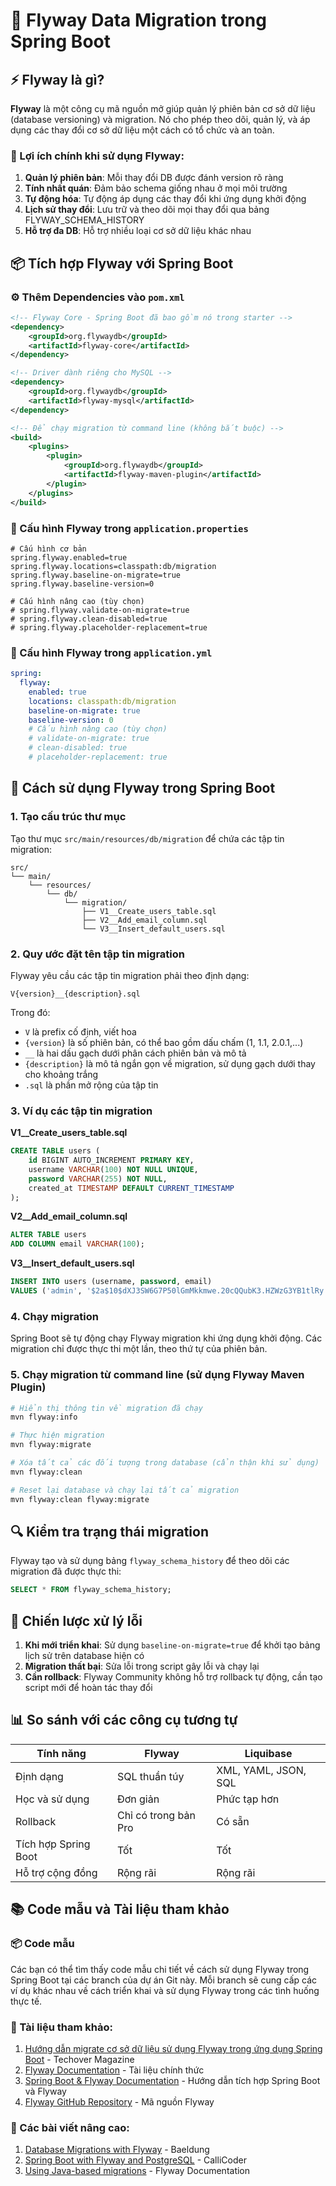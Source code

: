# 🚀 Flyway Data Migration trong Spring Boot

## ⚡ Flyway là gì?

**Flyway** là một công cụ mã nguồn mở giúp quản lý phiên bản cơ sở dữ liệu (database versioning) và migration. Nó cho phép theo dõi, quản lý, và áp dụng các thay đổi cơ sở dữ liệu một cách có tổ chức và an toàn.

### 🔑 Lợi ích chính khi sử dụng Flyway:

1. **Quản lý phiên bản**: Mỗi thay đổi DB được đánh version rõ ràng
2. **Tính nhất quán**: Đảm bảo schema giống nhau ở mọi môi trường
3. **Tự động hóa**: Tự động áp dụng các thay đổi khi ứng dụng khởi động
4. **Lịch sử thay đổi**: Lưu trữ và theo dõi mọi thay đổi qua bảng FLYWAY_SCHEMA_HISTORY
5. **Hỗ trợ đa DB**: Hỗ trợ nhiều loại cơ sở dữ liệu khác nhau

## 📦 Tích hợp Flyway với Spring Boot

### ⚙️ Thêm Dependencies vào `pom.xml`

```xml
<!-- Flyway Core - Spring Boot đã bao gồm nó trong starter -->
<dependency>
    <groupId>org.flywaydb</groupId>
    <artifactId>flyway-core</artifactId>
</dependency>

<!-- Driver dành riêng cho MySQL -->
<dependency>
    <groupId>org.flywaydb</groupId>
    <artifactId>flyway-mysql</artifactId>
</dependency>

<!-- Để chạy migration từ command line (không bắt buộc) -->
<build>
    <plugins>
        <plugin>
            <groupId>org.flywaydb</groupId>
            <artifactId>flyway-maven-plugin</artifactId>
        </plugin>
    </plugins>
</build>
```

### 🔧 Cấu hình Flyway trong `application.properties`

```properties
# Cấu hình cơ bản
spring.flyway.enabled=true
spring.flyway.locations=classpath:db/migration
spring.flyway.baseline-on-migrate=true
spring.flyway.baseline-version=0

# Cấu hình nâng cao (tùy chọn)
# spring.flyway.validate-on-migrate=true
# spring.flyway.clean-disabled=true
# spring.flyway.placeholder-replacement=true
```

### 🔧 Cấu hình Flyway trong `application.yml`

```yaml
spring:
  flyway:
    enabled: true
    locations: classpath:db/migration
    baseline-on-migrate: true
    baseline-version: 0
    # Cấu hình nâng cao (tùy chọn)
    # validate-on-migrate: true
    # clean-disabled: true
    # placeholder-replacement: true
```

## 📝 Cách sử dụng Flyway trong Spring Boot

### 1. Tạo cấu trúc thư mục

Tạo thư mục `src/main/resources/db/migration` để chứa các tập tin migration:

```
src/
└── main/
    └── resources/
        └── db/
            └── migration/
                ├── V1__Create_users_table.sql
                ├── V2__Add_email_column.sql
                └── V3__Insert_default_users.sql
```

### 2. Quy ước đặt tên tập tin migration

Flyway yêu cầu các tập tin migration phải theo định dạng:

```
V{version}__{description}.sql
```

Trong đó:
- `V` là prefix cố định, viết hoa
- `{version}` là số phiên bản, có thể bao gồm dấu chấm (1, 1.1, 2.0.1,...)
- `__` là hai dấu gạch dưới phân cách phiên bản và mô tả
- `{description}` là mô tả ngắn gọn về migration, sử dụng gạch dưới thay cho khoảng trắng
- `.sql` là phần mở rộng của tập tin

### 3. Ví dụ các tập tin migration

**V1__Create_users_table.sql**
```sql
CREATE TABLE users (
    id BIGINT AUTO_INCREMENT PRIMARY KEY,
    username VARCHAR(100) NOT NULL UNIQUE,
    password VARCHAR(255) NOT NULL,
    created_at TIMESTAMP DEFAULT CURRENT_TIMESTAMP
);
```

**V2__Add_email_column.sql**
```sql
ALTER TABLE users
ADD COLUMN email VARCHAR(100);
```

**V3__Insert_default_users.sql**
```sql
INSERT INTO users (username, password, email)
VALUES ('admin', '$2a$10$dXJ3SW6G7P50lGmMkkmwe.20cQQubK3.HZWzG3YB1tlRy.fqvM/BG', 'admin@example.com');
```

### 4. Chạy migration

Spring Boot sẽ tự động chạy Flyway migration khi ứng dụng khởi động. Các migration chỉ được thực thi một lần, theo thứ tự của phiên bản.

### 5. Chạy migration từ command line (sử dụng Flyway Maven Plugin)

```bash
# Hiển thị thông tin về migration đã chạy
mvn flyway:info

# Thực hiện migration
mvn flyway:migrate

# Xóa tất cả các đối tượng trong database (cẩn thận khi sử dụng)
mvn flyway:clean

# Reset lại database và chạy lại tất cả migration
mvn flyway:clean flyway:migrate
```

## 🔍 Kiểm tra trạng thái migration

Flyway tạo và sử dụng bảng `flyway_schema_history` để theo dõi các migration đã được thực thi:

```sql
SELECT * FROM flyway_schema_history;
```

## 🔄 Chiến lược xử lý lỗi

1. **Khi mới triển khai**: Sử dụng `baseline-on-migrate=true` để khởi tạo bảng lịch sử trên database hiện có
2. **Migration thất bại**: Sửa lỗi trong script gây lỗi và chạy lại
3. **Cần rollback**: Flyway Community không hỗ trợ rollback tự động, cần tạo script mới để hoàn tác thay đổi

## 📊 So sánh với các công cụ tương tự

| Tính năng | Flyway | Liquibase |
|-----------|---------|-----------|
| Định dạng | SQL thuần túy | XML, YAML, JSON, SQL |
| Học và sử dụng | Đơn giản | Phức tạp hơn |
| Rollback | Chỉ có trong bản Pro | Có sẵn |
| Tích hợp Spring Boot | Tốt | Tốt |
| Hỗ trợ cộng đồng | Rộng rãi | Rộng rãi |

## 📚 Code mẫu và Tài liệu tham khảo

### 📦 Code mẫu

Các bạn có thể tìm thấy code mẫu chi tiết về cách sử dụng Flyway trong Spring Boot tại các branch của dự án Git này. Mỗi branch sẽ cung cấp các ví dụ khác nhau về cách triển khai và sử dụng Flyway trong các tình huống thực tế.

### 📖 Tài liệu tham khảo:

1. [Hướng dẫn migrate cơ sở dữ liệu sử dụng Flyway trong ứng dụng Spring Boot](https://magz.techover.io/2023/01/30/huong-dan-migrate-co-so-du-lieu-su-dung-flyway-trong-ung-dung-spring-boot/) - Techover Magazine
2. [Flyway Documentation](https://flywaydb.org/documentation/) - Tài liệu chính thức
3. [Spring Boot & Flyway Documentation](https://docs.spring.io/spring-boot/docs/current/reference/html/howto.html#howto.data-initialization.migration-tool.flyway) - Hướng dẫn tích hợp Spring Boot và Flyway
4. [Flyway GitHub Repository](https://github.com/flyway/flyway) - Mã nguồn Flyway

### 🌟 Các bài viết nâng cao:

1. [Database Migrations with Flyway](https://www.baeldung.com/database-migrations-with-flyway) - Baeldung
2. [Spring Boot with Flyway and PostgreSQL](https://www.callicoder.com/spring-boot-flyway-database-migration-example/) - CalliCoder
3. [Using Java-based migrations](https://flywaydb.org/documentation/concepts/migrations#java-based-migrations) - Flyway Documentation
